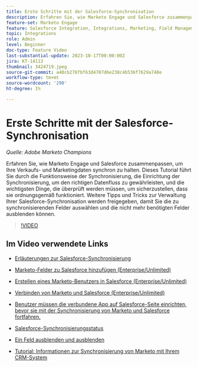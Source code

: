 ```yaml
---
title: Erste Schritte mit der Salesforce-Synchronisation
description: Erfahren Sie, wie Marketo Engage und Salesforce zusammenpassen, um Ihre Verkaufs- und Marketingdaten synchron zu halten. Dieses Tutorial führt Sie durch die Funktionsweise der Synchronisierung, die Einrichtung der Synchronisierung, um den richtigen Datenfluss zu gewährleisten, und die wichtigsten Dinge, die überprüft werden müssen, um sicherzustellen, dass sie ordnungsgemäß funktioniert.
feature-set: Marketo Engage
feature: Salesforce Integration, Integrations, Marketing, Field Management, Administration
topic: Integrations
role: Admin
level: Beginner
doc-type: Feature Video
last-substantial-update: 2023-10-17T00:00:00Z
jira: KT-14113
thumbnail: 3424719.jpeg
source-git-commit: a40cb276fbf63d4707d6e238c4b536f7629a748e
workflow-type: tm+mt
source-wordcount: '290'
ht-degree: 1%

---
```



# Erste Schritte mit der Salesforce-Synchronisation

*Quelle: Adobe Marketo Champions*

Erfahren Sie, wie Marketo Engage und Salesforce zusammenpassen, um Ihre Verkaufs- und Marketingdaten synchron zu halten. Dieses Tutorial führt Sie durch die Funktionsweise der Synchronisierung, die Einrichtung der Synchronisierung, um den richtigen Datenfluss zu gewährleisten, und die wichtigsten Dinge, die überprüft werden müssen, um sicherzustellen, dass sie ordnungsgemäß funktioniert. Weitere Tipps und Tricks zur Verwaltung Ihrer Salesforce-Synchronisation werden freigegeben, damit Sie die zu synchronisierenden Felder auswählen und die nicht mehr benötigten Felder ausblenden können.

>[!VIDEO](https://video.tv.adobe.com/v/3424719/?learn=on)

## Im Video verwendete Links

* [Erläuterungen zur Salesforce-Synchronisierung](https://experienceleague.adobe.com/docs/marketo/using/product-docs/crm-sync/salesforce-sync/understanding-the-salesforce-sync.html)

* [Marketo-Felder zu Salesforce hinzufügen (Enterprise/Unlimited)](https://experienceleague.adobe.com/docs/marketo/using/product-docs/crm-sync/salesforce-sync/setup/enterprise-unlimited-edition/step-1-of-3-add-marketo-fields-to-salesforce-enterprise-unlimited.html)

* [Erstellen eines Marketo-Benutzers in Salesforce (Enterprise/Unlimited)](https://experienceleague.adobe.com/docs/marketo/using/product-docs/crm-sync/salesforce-sync/setup/enterprise-unlimited-edition/step-2-of-3-create-a-salesforce-user-for-marketo-enterprise-unlimited.html)

* [Verbinden von Marketo und Salesforce (Enterprise/Unlimited)](https://experienceleague.adobe.com/docs/marketo/using/product-docs/crm-sync/salesforce-sync/setup/enterprise-unlimited-edition/step-3-of-3-connect-marketo-and-salesforce-enterprise-unlimited.html)

* [Benutzer müssen die verbundene App auf Salesforce-Seite einrichten, bevor sie mit der Synchronisierung von Marketo und Salesforce fortfahren.](https://experienceleague.adobe.com/docs/marketo/using/product-docs/crm-sync/salesforce-sync/log-in-using-oauth-2-0.html)

* [Salesforce-Synchronisierungsstatus](https://experienceleague.adobe.com/docs/marketo/using/product-docs/crm-sync/salesforce-sync/salesforce-sync-status.html)

* [Ein Feld ausblenden und ausblenden](https://experienceleague.adobe.com/docs/marketo/using/product-docs/administration/field-management/hide-and-unhide-a-field.html)

* [Tutorial: Informationen zur Synchronisierung von Marketo mit Ihrem CRM-System](https://experienceleague.adobe.com/docs/marketo-learn/tutorials/lead-and-data-management/crm-sync-learn.html)
